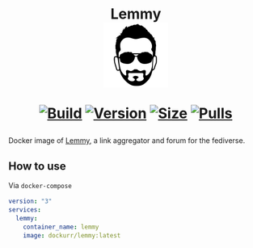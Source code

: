 <h1 align="center">Lemmy<br />
<div align="center">
<img src="https://raw.githubusercontent.com/LemmyNet/lemmy-ui/main/src/assets/icons/favicon.svg" title="Logo" style="max-width:100%;" width="128" />
</div>
<div align="center">
  
[![Build]][build_url]
[![Version]][tag_url]
[![Size]][tag_url]
[![Pulls]][hub_url]

</div></h1>

Docker image of [Lemmy](https://github.com/LemmyNet/lemmy), a link aggregator and forum for the fediverse.

## How to use

Via `docker-compose`

```yaml
version: "3"
services:
  lemmy:
    container_name: lemmy
    image: dockurr/lemmy:latest
```

[build_url]: https://github.com/dockur/lemmy/
[hub_url]: https://hub.docker.com/r/dockurr/lemmy/
[tag_url]: https://hub.docker.com/r/dockurr/lemmy/tags

[Build]: https://github.com/dockur/lemmy/actions/workflows/build.yml/badge.svg
[Size]: https://img.shields.io/docker/image-size/dockurr/lemmy/latest?color=066da5&label=size
[Pulls]: https://img.shields.io/docker/pulls/dockurr/lemmy.svg?style=flat&label=pulls&logo=docker
[Version]: https://img.shields.io/docker/v/dockurr/lemmy/latest?arch=amd64&sort=semver&color=066da5
